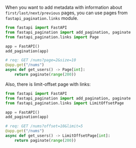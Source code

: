 When you want to add metadata with information about `first/last/next/previous` pages, you can use pages
from `fastapi_pagination.links` module.

```py
from fastapi import FastAPI
from fastapi_pagination import add_pagination, paginate
from fastapi_pagination.links import Page

app = FastAPI()
add_pagination(app)

# req: GET /nums?page=2&size=10
@app.get("/nums")
async def get_users() -> Page[int]:
    return paginate(range(200))
```

Also, there is limit-offset page with links:

```py
from fastapi import FastAPI
from fastapi_pagination import add_pagination, paginate
from fastapi_pagination.links import LimitOffsetPage

app = FastAPI()
add_pagination(app)

# req: GET /nums?offset=10&limit=5
@app.get("/nums")
async def get_users() -> LimitOffsetPage[int]:
    return paginate(range(200))
```
